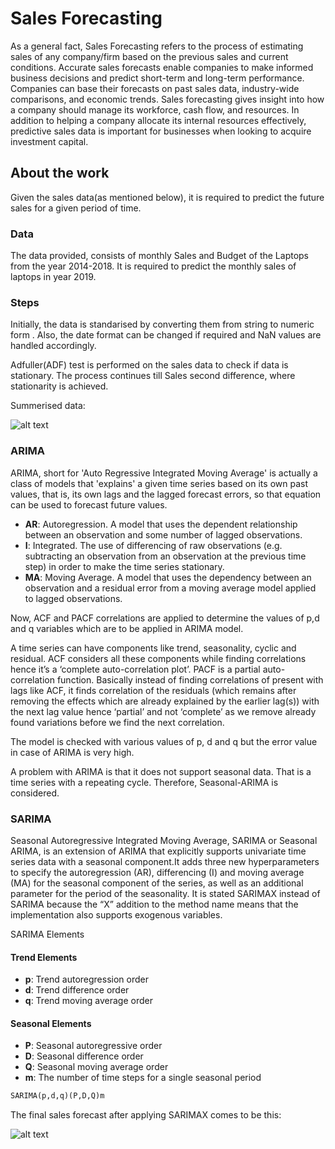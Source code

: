 # Sales Forecasting

As a general fact, Sales Forecasting refers to the process of estimating sales of any company/firm based on the previous sales and current conditions. Accurate sales forecasts enable companies to make informed business decisions and predict short-term and long-term performance. Companies can base their forecasts on past sales data, industry-wide comparisons, and economic trends. Sales forecasting gives insight into how a company should manage its workforce, cash flow, and resources. In addition to helping a company allocate its internal resources effectively, predictive sales data is important for businesses when looking to acquire investment capital.

## About the work

Given the sales data(as mentioned below), it is required to predict the future sales for a given period of time.

### Data

The data provided, consists of monthly Sales and Budget of the Laptops from the year 2014-2018. It is required to predict the monthly sales of laptops in year 2019.

### Steps

Initially, the data is standarised by converting them from string to numeric form . Also, the date format can be changed if required and NaN values are handled accordingly.

Adfuller(ADF) test is performed on the sales data to check if data is stationary. The process continues till Sales second difference, where stationarity is achieved.

Summerised data:

![alt text](img1url)

### ARIMA 

ARIMA, short for 'Auto Regressive Integrated Moving Average' is actually a class of models that 'explains' a given time series based on its own past values, that is, its own lags and the lagged forecast errors, so that equation can be used to forecast future values.

*	__AR__: Autoregression. A model that uses the dependent relationship between an observation and some number of lagged observations.
*	__I__: Integrated. The use of differencing of raw observations (e.g. subtracting an observation from an observation at the previous time step) in order to make the time series stationary.
*	__MA__: Moving Average. A model that uses the dependency between an observation and a residual error from a moving average model applied to lagged observations.


Now, ACF and PACF correlations are applied to determine the values of p,d and q variables which are to be applied in ARIMA model.

A time series can have components like trend, seasonality, cyclic and residual. ACF considers all these components while finding correlations hence it’s a ‘complete auto-correlation plot’. PACF is a partial auto-correlation function. Basically instead of finding correlations of present with lags like ACF, it finds correlation of the residuals (which remains after removing the effects which are already explained by the earlier lag(s)) with the next lag value hence ‘partial’ and not ‘complete’ as we remove already found variations before we find the next correlation.

The model is checked with various values of p, d and q but the error value in case of ARIMA is very high.

A problem with ARIMA is that it does not support seasonal data. That is a time series with a repeating cycle.
Therefore, Seasonal-ARIMA is considered.

### SARIMA

Seasonal Autoregressive Integrated Moving Average, SARIMA or Seasonal ARIMA, is an extension of ARIMA that explicitly supports univariate time series data with a seasonal component.It adds three new hyperparameters to specify the autoregression (AR), differencing (I) and moving average (MA) for the seasonal component of the series, as well as an additional parameter for the period of the seasonality.
It is stated SARIMAX instead of SARIMA because the “X” addition to the method name means that the implementation also supports exogenous variables.

SARIMA Elements

#### Trend Elements

* __p__: Trend autoregression order
* __d__: Trend difference order
* __q__: Trend moving average order

#### Seasonal Elements

* __P__: Seasonal autoregressive order
* __D__: Seasonal difference order
* __Q__: Seasonal moving average order
* __m__: The number of time steps for a single seasonal period


```python	
SARIMA(p,d,q)(P,D,Q)m
```

The final sales forecast after applying SARIMAX comes to be this:

![alt text](img2url)